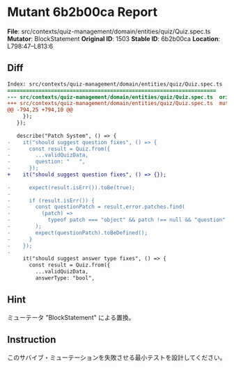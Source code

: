 # Mutant 6b2b00ca Report

**File**: src/contexts/quiz-management/domain/entities/quiz/Quiz.spec.ts
**Mutator**: BlockStatement
**Original ID**: 1503
**Stable ID**: 6b2b00ca
**Location**: L798:47–L813:6

## Diff

```diff
Index: src/contexts/quiz-management/domain/entities/quiz/Quiz.spec.ts
===================================================================
--- src/contexts/quiz-management/domain/entities/quiz/Quiz.spec.ts	original
+++ src/contexts/quiz-management/domain/entities/quiz/Quiz.spec.ts	mutated #1503
@@ -794,25 +794,10 @@
     });
   });
 
   describe("Patch System", () => {
-    it("should suggest question fixes", () => {
-      const result = Quiz.from({
-        ...validQuizData,
-        question: "   ",
-      });
+    it("should suggest question fixes", () => {});
 
-      expect(result.isErr()).toBe(true);
-
-      if (result.isErr()) {
-        const questionPatch = result.error.patches.find(
-          (patch) =>
-            typeof patch === "object" && patch !== null && "question" in patch,
-        );
-        expect(questionPatch).toBeDefined();
-      }
-    });
-
     it("should suggest answer type fixes", () => {
       const result = Quiz.from({
         ...validQuizData,
         answerType: "bool",
```

## Hint

ミューテータ "BlockStatement" による置換。

## Instruction

このサバイブ・ミューテーションを失敗させる最小テストを設計してください。
